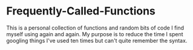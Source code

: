 # Frequently-Called-Functions

This is a personal collection of functions and random bits of code I find myself using again and again. My purpose is to reduce the time I spent googling things I've used ten times but can't quite remember the syntax.
